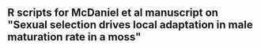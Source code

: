 ## R scripts for McDaniel et al manuscript on "Sexual selection drives local adaptation in male maturation rate in a moss"
